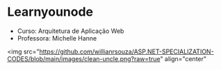 # Learnyounode
- Curso: Arquitetura de Aplicação Web
- Professora: Michelle Hanne



<img src="https://github.com/willianrsouza/ASP.NET-SPECIALIZATION-CODES/blob/main/images/clean-uncle.png?raw=true" align="center"

